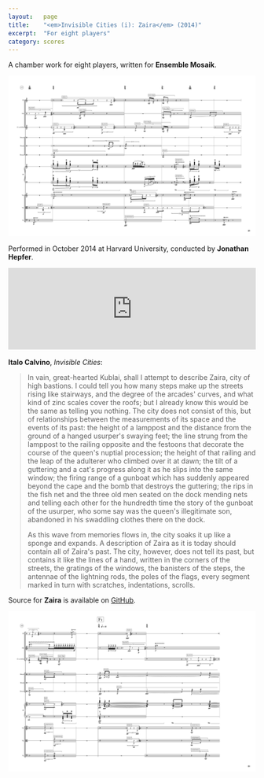 ```yaml
---
layout:   page
title:    "<em>Invisible Cities (i): Zaira</em> (2014)"
excerpt:  "For eight players"
category: scores
---
```


A chamber work for eight players, written for **Ensemble Mosaik**.

<div class="gallery">
<img src="/assets/images/2014--zaira--pg38.png" width="740" />
</div>

Performed in October 2014 at Harvard University, conducted by **Jonathan
Hepfer**.

<p><iframe width="100%" height="166" scrolling="no" frameborder="no" src="https://w.soundcloud.com/player/?url=https%3A//api.soundcloud.com/tracks/172956857&amp;color=ff5500&amp;auto_play=false&amp;hide_related=false&amp;show_comments=true&amp;show_user=true&amp;show_reposts=false&amp;show_artwork=false"></iframe></p>

**Italo Calvino**, *Invisible Cities*:

> In vain, great-hearted Kublai, shall I attempt to describe Zaira, city of
> high bastions. I could tell you how many steps make up the streets rising
> like stairways, and the degree of the arcades' curves, and what kind of zinc
> scales cover the roofs; but I already know this would be the same as telling
> you nothing. The city does not consist of this, but of relationships between
> the measurements of its space and the events of its past: the height of a
> lamppost and the distance from the ground of a hanged usurper's swaying feet;
> the line strung from the lamppost to the railing opposite and the festoons
> that decorate the course of the queen's nuptial procession; the height of
> that railing and the leap of the adulterer who climbed over it at dawn; the
> tilt of a guttering and a cat's progress along it as he slips into the same
> window; the firing range of a gunboat which has suddenly appeared beyond the
> cape and the bomb that destroys the guttering; the rips in the fish net and
> the three old men seated on the dock mending nets and telling each other for
> the hundredth time the story of the gunboat of the usurper, who some say was
> the queen's illegitimate son, abandoned in his swaddling clothes there on the
> dock.
>
> As this wave from memories flows in, the city soaks it up like a sponge and
> expands. A description of Zaira as it is today should contain all of Zaira's
> past. The city, however, does not tell its past, but contains it like the
> lines of a hand, written in the corners of the streets, the gratings of the
> windows, the banisters of the steps, the antennae of the lightning rods, the
> poles of the flags, every segment marked in turn with scratches,
> indentations, scrolls.

Source for **Zaira** is available on
[GitHub](https://github.com/josiah-wolf-oberholtzer/zaira).

<div class="gallery">
<img src="/assets/images/2014--zaira--pg22.png" width="740" />
</div>